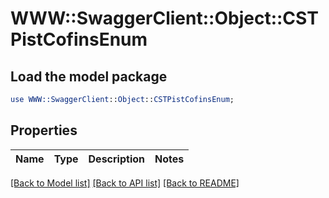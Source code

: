 # WWW::SwaggerClient::Object::CSTPistCofinsEnum

## Load the model package
```perl
use WWW::SwaggerClient::Object::CSTPistCofinsEnum;
```

## Properties
Name | Type | Description | Notes
------------ | ------------- | ------------- | -------------

[[Back to Model list]](../README.md#documentation-for-models) [[Back to API list]](../README.md#documentation-for-api-endpoints) [[Back to README]](../README.md)


